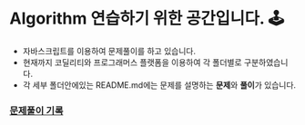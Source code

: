 # Algorithm 연습하기 위한 공간입니다. 🕹

- 자바스크립트를 이용하여 문제풀이를 하고 있습니다.
- 현재까지 코딜리티와 프로그래머스 플랫폼을 이용하여 각 폴더별로 구분하였습니다.
- 각 세부 폴더안에있는 README.md에는 문제를 설명하는 **문제**와 **풀이**가 있습니다.

### [문제풀이 기록](https://taenam.notion.site/Algorithm-713f1696765e4b108a7ccc7adf179377)
